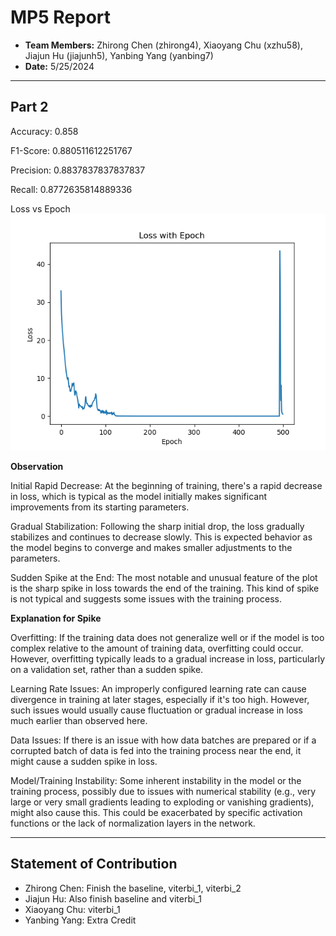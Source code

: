 # MP5 Report

- **Team Members:** Zhirong Chen (zhirong4), Xiaoyang Chu (xzhu58), Jiajun Hu (jiajunh5),  Yanbing Yang (yanbing7)
- **Date:** 5/25/2024

---

## Part 2

Accuracy: 0.858

F1-Score: 0.880511612251767

Precision: 0.8837837837837837

Recall: 0.8772635814889336

Loss vs Epoch
![loss](./part2/loss.png)

**Observation**

Initial Rapid Decrease: At the beginning of training, there's a rapid decrease in loss, which is typical as the model initially makes significant improvements from its starting parameters.

Gradual Stabilization: Following the sharp initial drop, the loss gradually stabilizes and continues to decrease slowly. This is expected behavior as the model begins to converge and makes smaller adjustments to the parameters.

Sudden Spike at the End: The most notable and unusual feature of the plot is the sharp spike in loss towards the end of the training. This kind of spike is not typical and suggests some issues with the training process.

**Explanation for Spike**

Overfitting: If the training data does not generalize well or if the model is too complex relative to the amount of training data, overfitting could occur. However, overfitting typically leads to a gradual increase in loss, particularly on a validation set, rather than a sudden spike.

Learning Rate Issues: An improperly configured learning rate can cause divergence in training at later stages, especially if it's too high. However, such issues would usually cause fluctuation or gradual increase in loss much earlier than observed here.

Data Issues: If there is an issue with how data batches are prepared or if a corrupted batch of data is fed into the training process near the end, it might cause a sudden spike in loss.

Model/Training Instability: Some inherent instability in the model or the training process, possibly due to issues with numerical stability (e.g., very large or very small gradients leading to exploding or vanishing gradients), might also cause this. This could be exacerbated by specific activation functions or the lack of normalization layers in the network.



---

## Statement of Contribution
- Zhirong Chen: Finish the baseline, viterbi_1, viterbi_2
- Jiajun Hu: Also finish baseline and viterbi_1
- Xiaoyang Chu: viterbi_1
- Yanbing Yang: Extra Credit




